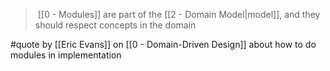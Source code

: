 >  [[0 - Modules]] are part of the [[2 - Domain Model|model]], and they should respect concepts in the domain

#quote by [[Eric Evans]] on [[0 - Domain-Driven Design]] about how to do modules in implementation